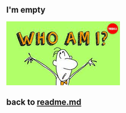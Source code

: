 ## I'm empty

![who am I](whoami.jpg)

## back to [readme.md](https://github.com/birdsbeyond/dradon-jaja/blob/master/Readme.md)
